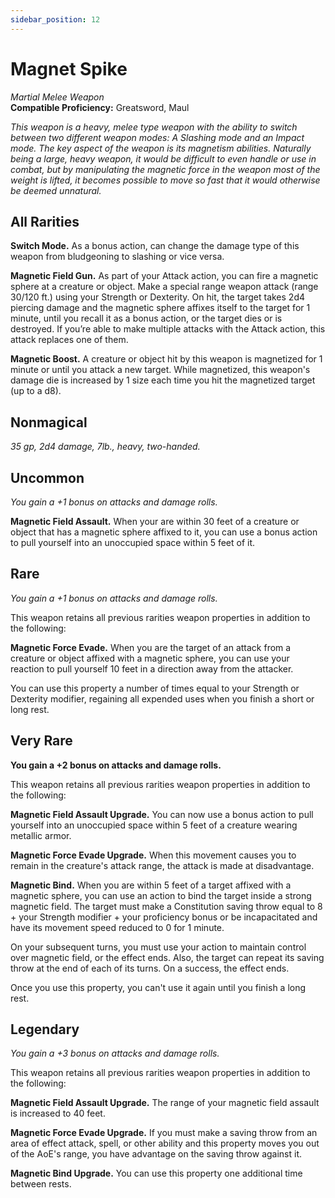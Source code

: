 ```yaml
---
sidebar_position: 12
---
```


# Magnet Spike

*Martial Melee Weapon*  
**Compatible Proficiency:** Greatsword, Maul

*This weapon is a heavy, melee type weapon with the ability to switch between two different weapon modes: A Slashing mode and an Impact mode. The key aspect of the weapon is its magnetism abilities. Naturally being a large, heavy weapon, it would be difficult to even handle or use in combat, but by manipulating the magnetic force in the weapon most of the weight is lifted, it becomes possible to move so fast that it would otherwise be deemed unnatural.*

## All Rarities

**Switch Mode.** As a bonus action, can change the damage type of this weapon from bludgeoning to slashing or vice versa.

**Magnetic Field Gun.** As part of your Attack action, you can fire a magnetic sphere at a creature or object. Make a special range weapon attack (range 30/120 ft.) using your Strength or Dexterity. On hit, the target takes 2d4 piercing damage and the magnetic sphere affixes itself to the target for 1 minute, until you recall it as a bonus action, or the target dies or is destroyed. If you’re able to make multiple attacks with the Attack action, this attack replaces one of them.

**Magnetic Boost.** A creature or object hit by this weapon is magnetized for 1 minute or until you attack a new target. While magnetized, this weapon's damage die is increased by 1 size each time you hit the magnetized target (up to a d8).

## Nonmagical

*35 gp, 2d4 damage, 7lb., heavy, two-handed.*

## Uncommon

*You gain a +1 bonus on attacks and damage rolls.*

**Magnetic Field Assault.** When your are within 30 feet of a creature or object that has a magnetic sphere affixed to it, you can use a bonus action to pull yourself into an unoccupied space within 5 feet of it.

## Rare

*You gain a +1 bonus on attacks and damage rolls.*

This weapon retains all previous rarities weapon properties in addition to the following:

**Magnetic Force Evade.** When you are the target of an attack from a creature or object affixed with a magnetic sphere, you can use your reaction to pull yourself 10 feet in a direction away from the attacker.

You can use this property a number of times equal to your Strength or Dexterity modifier, regaining all expended uses when you finish a short or long rest.

## Very Rare

**You gain a +2 bonus on attacks and damage rolls.**

This weapon retains all previous rarities weapon properties in addition to the following:

**Magnetic Field Assault Upgrade.** You can now use a bonus action to pull yourself into an unoccupied space within 5 feet of a creature wearing metallic armor.

**Magnetic Force Evade Upgrade.** When this movement causes you to remain in the creature's attack range, the attack is made at disadvantage.

**Magnetic Bind.** When you are within 5 feet of a target affixed with a magnetic sphere, you can use an action to bind the target inside a strong magnetic field. The target must make a Constitution saving throw equal to 8 + your Strength modifier + your proficiency bonus or be incapacitated and have its movement speed reduced to 0 for 1 minute.

On your subsequent turns, you must use your action to maintain control over magnetic field, or the effect ends. Also, the target can repeat its saving throw at the end of each of its turns. On a success, the effect ends.

Once you use this property, you can't use it again until you finish a long rest.

## Legendary

*You gain a +3 bonus on attacks and damage rolls.*

This weapon retains all previous rarities weapon properties in addition to the following:

**Magnetic Field Assault Upgrade.** The range of your magnetic field assault is increased to 40 feet.

**Magnetic Force Evade Upgrade.** If you must make a saving throw from an area of effect attack, spell, or other ability and this property moves you out of the AoE's range, you have advantage on the saving throw against it.

**Magnetic Bind Upgrade.** You can use this property one additional time between rests.